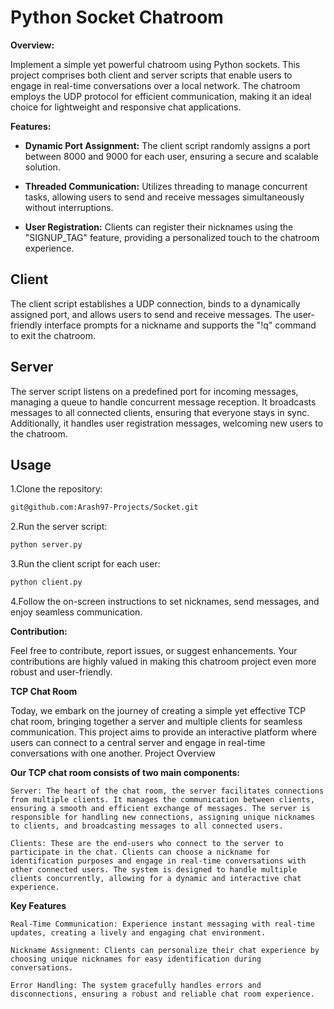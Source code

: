 # Python Socket Chatroom

**Overview:**

Implement a simple yet powerful chatroom using Python sockets. This project comprises both client and server scripts that enable users to engage in real-time conversations over a local network. The chatroom employs the UDP protocol for efficient communication, making it an ideal choice for lightweight and responsive chat applications.

**Features:**

- **Dynamic Port Assignment:** The client script randomly assigns a port between 8000 and 9000 for each user, ensuring a secure and scalable solution.

- **Threaded Communication:** Utilizes threading to manage concurrent tasks, allowing users to send and receive messages simultaneously without interruptions.

- **User Registration:** Clients can register their nicknames using the "SIGNUP_TAG" feature, providing a personalized touch to the chatroom experience.

## Client

The client script establishes a UDP connection, binds to a dynamically assigned port, and allows users to send and receive messages. The user-friendly interface prompts for a nickname and supports the "!q" command to exit the chatroom.

## Server

The server script listens on a predefined port for incoming messages, managing a queue to handle concurrent message reception. It broadcasts messages to all connected clients, ensuring that everyone stays in sync. Additionally, it handles user registration messages, welcoming new users to the chatroom.

## Usage

1.Clone the repository:

   ```bash
   git@github.com:Arash97-Projects/Socket.git
   ```

2.Run the server script:

  ```bash
  python server.py
  ```

3.Run the client script for each user:

  ```bash
  python client.py
  ```

4.Follow the on-screen instructions to set nicknames, send messages, and enjoy seamless communication.

**Contribution:**

Feel free to contribute, report issues, or suggest enhancements. Your contributions are highly valued in making this chatroom project even more robust and user-friendly.







**TCP Chat Room**

Today, we embark on the journey of creating a simple yet effective TCP chat room, bringing together a server and multiple clients for seamless communication. This project aims to provide an interactive platform where users can connect to a central server and engage in real-time conversations with one another.
Project Overview

**Our TCP chat room consists of two main components:**

    Server: The heart of the chat room, the server facilitates connections from multiple clients. It manages the communication between clients, ensuring a smooth and efficient exchange of messages. The server is responsible for handling new connections, assigning unique nicknames to clients, and broadcasting messages to all connected users.

    Clients: These are the end-users who connect to the server to participate in the chat. Clients can choose a nickname for identification purposes and engage in real-time conversations with other connected users. The system is designed to handle multiple clients concurrently, allowing for a dynamic and interactive chat experience.

**Key Features**

    Real-Time Communication: Experience instant messaging with real-time updates, creating a lively and engaging chat environment.

    Nickname Assignment: Clients can personalize their chat experience by choosing unique nicknames for easy identification during conversations.

    Error Handling: The system gracefully handles errors and disconnections, ensuring a robust and reliable chat room experience.

